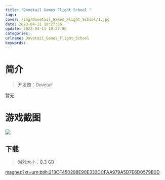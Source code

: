 ```yaml
---
title: "Dovetail Games Flight School "
tags: 
cover: /img/Dovetail_Games_Flight_School/1.jpg
date: 2023-04-11 10:27:56
update: 2023-04-11 10:27:56
categories: 
urlname: Dovetail_Games_Flight_School
keywords: 
---
```

# 简介

> 开发商：Dovetail

暂无

# 游戏截图

![](/img/Dovetail_Games_Flight_School/2.jpg)


## 下载

> 游戏大小：8.3 GB

[magnet:?xt=urn:btih:213CF450298E90E333CCFAA979A5D7E6D0579B0D](magnet:?xt=urn:btih:213CF450298E90E333CCFAA979A5D7E6D0579B0D)